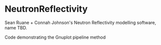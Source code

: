 # NeutronReflectivity
Sean Ruane + Connah Johnson's Neutron Reflectivity modelling software, name TBD.


Code demonstrating the Gnuplot pipeline method
